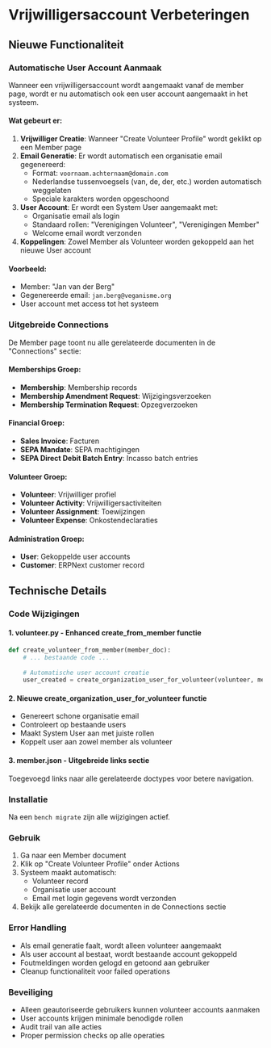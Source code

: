 # Vrijwilligersaccount Verbeteringen

## Nieuwe Functionaliteit

### Automatische User Account Aanmaak
Wanneer een vrijwilligersaccount wordt aangemaakt vanaf de member page, wordt er nu automatisch ook een user account aangemaakt in het systeem.

#### Wat gebeurt er:

1. **Vrijwilliger Creatie**: Wanneer "Create Volunteer Profile" wordt geklikt op een Member page
2. **Email Generatie**: Er wordt automatisch een organisatie email gegenereerd:
   - Format: `voornaam.achternaam@domain.com`
   - Nederlandse tussenvoegsels (van, de, der, etc.) worden automatisch weggelaten
   - Speciale karakters worden opgeschoond
3. **User Account**: Er wordt een System User aangemaakt met:
   - Organisatie email als login
   - Standaard rollen: "Verenigingen Volunteer", "Verenigingen Member"
   - Welcome email wordt verzonden
4. **Koppelingen**: Zowel Member als Volunteer worden gekoppeld aan het nieuwe User account

#### Voorbeeld:
- Member: "Jan van der Berg" 
- Gegenereerde email: `jan.berg@veganisme.org`
- User account met access tot het systeem

### Uitgebreide Connections
De Member page toont nu alle gerelateerde documenten in de "Connections" sectie:

#### Memberships Groep:
- **Membership**: Membership records
- **Membership Amendment Request**: Wijzigingsverzoeken  
- **Membership Termination Request**: Opzegverzoeken

#### Financial Groep:
- **Sales Invoice**: Facturen
- **SEPA Mandate**: SEPA machtigingen
- **SEPA Direct Debit Batch Entry**: Incasso batch entries

#### Volunteer Groep:
- **Volunteer**: Vrijwilliger profiel
- **Volunteer Activity**: Vrijwilligersactiviteiten
- **Volunteer Assignment**: Toewijzingen
- **Volunteer Expense**: Onkostendeclaraties

#### Administration Groep:
- **User**: Gekoppelde user accounts
- **Customer**: ERPNext customer record

## Technische Details

### Code Wijzigingen

#### 1. volunteer.py - Enhanced create_from_member functie
```python
def create_volunteer_from_member(member_doc):
    # ... bestaande code ...
    
    # Automatische user account creatie
    user_created = create_organization_user_for_volunteer(volunteer, member_doc)
```

#### 2. Nieuwe create_organization_user_for_volunteer functie
- Genereert schone organisatie email
- Controleert op bestaande users
- Maakt System User aan met juiste rollen
- Koppelt user aan zowel member als volunteer

#### 3. member.json - Uitgebreide links sectie
Toegevoegd links naar alle gerelateerde doctypes voor betere navigation.

### Installatie

Na een `bench migrate` zijn alle wijzigingen actief.

### Gebruik

1. Ga naar een Member document
2. Klik op "Create Volunteer Profile" onder Actions
3. Systeem maakt automatisch:
   - Volunteer record
   - Organisatie user account 
   - Email met login gegevens wordt verzonden
4. Bekijk alle gerelateerde documenten in de Connections sectie

### Error Handling

- Als email generatie faalt, wordt alleen volunteer aangemaakt
- Als user account al bestaat, wordt bestaande account gekoppeld
- Foutmeldingen worden gelogd en getoond aan gebruiker
- Cleanup functionaliteit voor failed operations

### Beveiliging

- Alleen geautoriseerde gebruikers kunnen volunteer accounts aanmaken
- User accounts krijgen minimale benodigde rollen
- Audit trail van alle acties
- Proper permission checks op alle operaties
